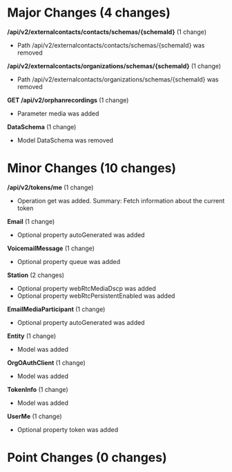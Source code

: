 
# Major Changes (4 changes)

**/api/v2/externalcontacts/contacts/schemas/{schemaId}** (1 change)

* Path /api/v2/externalcontacts/contacts/schemas/{schemaId} was removed

**/api/v2/externalcontacts/organizations/schemas/{schemaId}** (1 change)

* Path /api/v2/externalcontacts/organizations/schemas/{schemaId} was removed

**GET /api/v2/orphanrecordings** (1 change)

* Parameter media was added

**DataSchema** (1 change)

* Model DataSchema was removed


# Minor Changes (10 changes)

**/api/v2/tokens/me** (1 change)

* Operation get was added. Summary: Fetch information about the current token

**Email** (1 change)

* Optional property autoGenerated was added

**VoicemailMessage** (1 change)

* Optional property queue was added

**Station** (2 changes)

* Optional property webRtcMediaDscp was added
* Optional property webRtcPersistentEnabled was added

**EmailMediaParticipant** (1 change)

* Optional property autoGenerated was added

**Entity** (1 change)

* Model was added

**OrgOAuthClient** (1 change)

* Model was added

**TokenInfo** (1 change)

* Model was added

**UserMe** (1 change)

* Optional property token was added


# Point Changes (0 changes)
